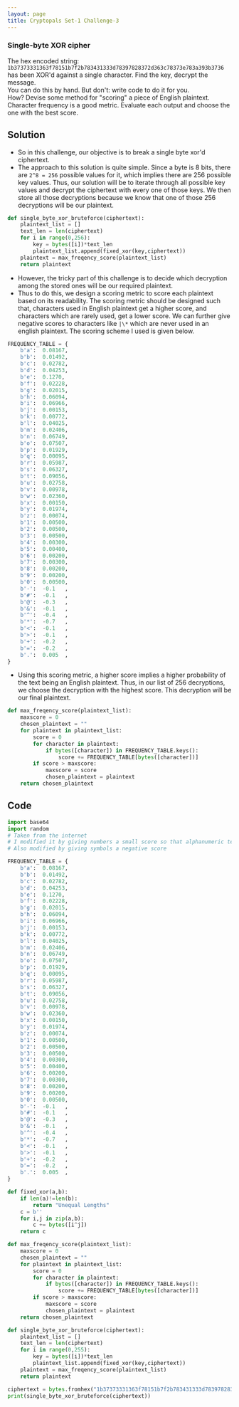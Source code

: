 ```yaml
---
layout: page
title: Cryptopals Set-1 Challenge-3
---
```

### Single-byte XOR cipher
The hex encoded string:  
`1b37373331363f78151b7f2b783431333d78397828372d363c78373e783a393b3736`  
has been XOR'd against a single character. Find the key, decrypt the message.  
You can do this by hand. But don't: write code to do it for you.  
How? Devise some method for "scoring" a piece of English plaintext. Character frequency is a good metric. Evaluate each output and choose the one with the best score.  
## Solution

- So in this challenge, our objective is to break a single byte xor'd ciphertext.
- The approach to this solution is quite simple. Since a byte is 8 bits, there are `2^8 = 256` possible values for it, which implies there are 256 possible key values. Thus, our solution will be to iterate through all possible key values and decrypt the ciphertext with every one of those keys. We then store all those decryptions because we know that one of those 256 decryptions will be our plaintext.

```python
def single_byte_xor_bruteforce(ciphertext):
    plaintext_list = []
    text_len = len(ciphertext)
    for i in range(0,256):
        key = bytes([i])*text_len
        plaintext_list.append(fixed_xor(key,ciphertext))
    plaintext = max_freqency_score(plaintext_list)
    return plaintext
```

- However, the tricky part of this challenge is to decide which decryption among the stored ones will be our required plaintext.
- Thus to do this, we design a scoring metric to score each plaintext based on its readability. The scoring metric should be designed such that, characters used in English plaintext get a higher score, and characters which are rarely used, get a lower score. We can further give negative scores to characters like `|\*` which are never used in an english plaintext. The scoring scheme I used is given below.  

```python
FREQUENCY_TABLE = {
    b'a':  0.08167,
    b'b':  0.01492,
    b'c':  0.02782,
    b'd':  0.04253,
    b'e':  0.1270,
    b'f':  0.02228,
    b'g':  0.02015,
    b'h':  0.06094,
    b'i':  0.06966,
    b'j':  0.00153,
    b'k':  0.00772,
    b'l':  0.04025,
    b'm':  0.02406,
    b'n':  0.06749,
    b'o':  0.07507,
    b'p':  0.01929,
    b'q':  0.00095,
    b'r':  0.05987,
    b's':  0.06327,
    b't':  0.09056,
    b'u':  0.02758,
    b'v':  0.00978,
    b'w':  0.02360,
    b'x':  0.00150,
    b'y':  0.01974,
    b'z':  0.00074,
    b'1':  0.00500,
    b'2':  0.00500,
    b'3':  0.00500,
    b'4':  0.00300,
    b'5':  0.00400,
    b'6':  0.00200,
    b'7':  0.00300,
    b'8':  0.00200,
    b'9':  0.00200,
    b'0':  0.00500,
    b'-':  -0.1   ,
    b'#':  -0.1   ,
    b'@':  -0.3   ,
    b'&':  -0.1   ,
    b'^':  -0.4   ,
    b'*':  -0.7   ,
    b'<':  -0.1   ,
    b'>':  -0.1   ,
    b'+':  -0.2   ,
    b'=':  -0.2   ,
    b'.':  0.005  ,
}
```

- Using this scoring metric, a higher score implies a higher probability of the text being an English plaintext. Thus, in our list of 256 decryptions, we choose the decryption with the highest score. This decryption will be our final plaintext.  

```python
def max_freqency_score(plaintext_list):
    maxscore = 0
    chosen_plaintext = ""
    for plaintext in plaintext_list:
        score = 0
        for character in plaintext:
            if bytes([character]) in FREQUENCY_TABLE.keys():
                score += FREQUENCY_TABLE[bytes([character])]
        if score > maxscore:
            maxscore = score
            chosen_plaintext = plaintext
    return chosen_plaintext
```

## Code

```python  
import base64
import random
# Taken from the internet
# I modified it by giving numbers a small score so that alphanumeric texts can also contribute
# Also modified by giving symbols a negative score  

FREQUENCY_TABLE = {
    b'a':  0.08167,
    b'b':  0.01492,
    b'c':  0.02782,
    b'd':  0.04253,
    b'e':  0.1270,
    b'f':  0.02228,
    b'g':  0.02015,
    b'h':  0.06094,
    b'i':  0.06966,
    b'j':  0.00153,
    b'k':  0.00772,
    b'l':  0.04025,
    b'm':  0.02406,
    b'n':  0.06749,
    b'o':  0.07507,
    b'p':  0.01929,
    b'q':  0.00095,
    b'r':  0.05987,
    b's':  0.06327,
    b't':  0.09056,
    b'u':  0.02758,
    b'v':  0.00978,
    b'w':  0.02360,
    b'x':  0.00150,
    b'y':  0.01974,
    b'z':  0.00074,
    b'1':  0.00500,
    b'2':  0.00500,
    b'3':  0.00500,
    b'4':  0.00300,
    b'5':  0.00400,
    b'6':  0.00200,
    b'7':  0.00300,
    b'8':  0.00200,
    b'9':  0.00200,
    b'0':  0.00500,
    b'-':  -0.1   ,
    b'#':  -0.1   ,
    b'@':  -0.3   ,
    b'&':  -0.1   ,
    b'^':  -0.4   ,
    b'*':  -0.7   ,
    b'<':  -0.1   ,
    b'>':  -0.1   ,
    b'+':  -0.2   ,
    b'=':  -0.2   ,
    b'.':  0.005  ,
}

def fixed_xor(a,b):
    if len(a)!=len(b):
        return "Unequal Lengths"
    c = b''
    for i,j in zip(a,b):
        c += bytes([i^j])
    return c

def max_freqency_score(plaintext_list):
    maxscore = 0
    chosen_plaintext = ""
    for plaintext in plaintext_list:
        score = 0
        for character in plaintext:
            if bytes([character]) in FREQUENCY_TABLE.keys():
                score += FREQUENCY_TABLE[bytes([character])]
        if score > maxscore:
            maxscore = score
            chosen_plaintext = plaintext
    return chosen_plaintext

def single_byte_xor_bruteforce(ciphertext):
    plaintext_list = []
    text_len = len(ciphertext)
    for i in range(0,255):
        key = bytes([i])*text_len
        plaintext_list.append(fixed_xor(key,ciphertext))
    plaintext = max_freqency_score(plaintext_list)
    return plaintext

ciphertext = bytes.fromhex("1b37373331363f78151b7f2b783431333d78397828372d363c78373e783a393b3736")
print(single_byte_xor_bruteforce(ciphertext))
```  
